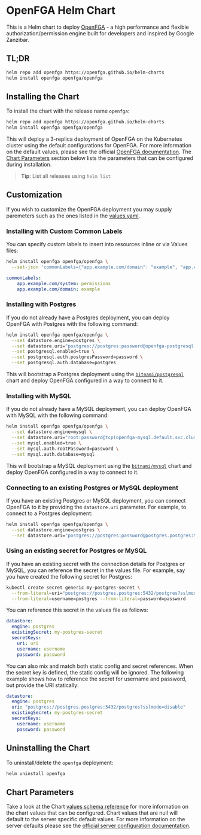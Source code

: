 # OpenFGA Helm Chart

This is a Helm chart to deploy [OpenFGA](https://github.com/openfga/openfga) - a high performance and flexible authorization/permission engine built for developers and inspired by Google Zanzibar.

## TL;DR

```sh
helm repo add openfga https://openfga.github.io/helm-charts
helm install openfga openfga/openfga
```

## Installing the Chart

To install the chart with the release name `openfga`:

```sh
helm repo add openfga https://openfga.github.io/helm-charts
helm install openfga openfga/openfga
```

This will deploy a 3-replica deployment of OpenFGA on the Kubernetes cluster using the default configurations for OpenFGA. For more information on the default values, please see the official [OpenFGA documentation](https://openfga.dev/docs/getting-started/setup-openfga/docker#configuring-the-server). The [Chart Parameters](#chart-parameters) section below lists the parameters that can be configured during installation.

> **Tip**: List all releases using `helm list`

## Customization

If you wish to customize the OpenFGA deployment you may supply paremeters such as the ones listed in the [values.yaml](/charts/openfga/values.yaml).

### Installing with Custom Common Labels

You can specify custom labels to insert into resources inline or via Values files:

```sh
helm install openfga openfga/openfga \
  --set-json 'commonLabels={"app.example.com/domain": "example", "app.example.com/system": "permissions"}'
```

```yaml
commonLabels:
    app.example.com/system: permissions
    app.example.com/domain: example
```

### Installing with Postgres

If you do not already have a Postgres deployment, you can deploy OpenFGA with Postgres with the following command:

```sh
helm install openfga openfga/openfga \
  --set datastore.engine=postgres \
  --set datastore.uri="postgres://postgres:password@openfga-postgresql.default.svc.cluster.local:5432/postgres?sslmode=disable" \
  --set postgresql.enabled=true \
  --set postgresql.auth.postgresPassword=password \
  --set postgresql.auth.database=postgres
```

This will bootstrap a Postgres deployment using the [`bitnami/postgresql`](https://artifacthub.io/packages/helm/bitnami/postgresql) chart and deploy OpenFGA configured in a way to connect to it.

### Installing with MySQL

If you do not already have a MySQL deployment, you can deploy OpenFGA with MySQL with the following command:

```sh
helm install openfga openfga/openfga \
  --set datastore.engine=mysql \
  --set datastore.uri="root:password@tcp(openfga-mysql.default.svc.cluster.local:3306)/mysql?parseTime=true" \
  --set mysql.enabled=true \
  --set mysql.auth.rootPassword=password \
  --set mysql.auth.database=mysql
```

This will bootstrap a MySQL deployment using the [`bitnami/mysql`](https://artifacthub.io/packages/helm/bitnami/mysql) chart and deploy OpenFGA configured in a way to connect to it.

### Connecting to an existing Postgres or MySQL deployment

If you have an existing Postgres or MySQL deployment, you can connect OpenFGA to it by providing the `datastore.uri` parameter. For example, to connect to a Postgres deployment:

```sh
helm install openfga openfga/openfga \
  --set datastore.engine=postgres \
  --set datastore.uri="postgres://postgres:password@postgres.postgres:5432/postgres?sslmode=disable"
```

### Using an existing secret for Postgres or MySQL

If you have an existing secret with the connection details for Postgres or MySQL, you can reference the secret in the values file. For example, say you have created the following secret for Postgres:

```sh
kubectl create secret generic my-postgres-secret \
  --from-literal=uri="postgres://postgres.postgres:5432/postgres?sslmode=disable" \
  --from-literal=username=postgres --from-literal=password=password
```

You can reference this secret in the values file as follows:

```yaml
datastore:
  engine: postgres
  existingSecret: my-postgres-secret
  secretKeys:
    uri: uri
    username: username
    password: password
```

You can also mix and match both static config and secret references. When the secret key is defined, the static config will be ignored. The following example shows how to reference the secret for username and password, but provide the URI statically:

```yaml
datastore:
  engine: postgres
  uri: "postgres://postgres.postgres:5432/postgres?sslmode=disable"
  existingSecret: my-postgres-secret
  secretKeys:
    username: username
    password: password
```

## Uninstalling the Chart

To uninstall/delete the `openfga` deployment:

```sh
helm uninstall openfga
```

## Chart Parameters

Take a look at the Chart [values schema reference](https://artifacthub.io/packages/helm/openfga/openfga?modal=values-schema) for more information on the chart values that can be configured. Chart values that are null will default to the server specific default values. For more information on the server defaults please see the [official server configuration documentation](https://openfga.dev/docs/getting-started/setup-openfga/docker#configuring-the-server).
